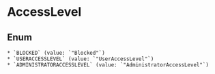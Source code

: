 # AccessLevel

## Enum

    * `BLOCKED` (value: `"Blocked"`)
    * `USERACCESSLEVEL` (value: `"UserAccessLevel"`)
    * `ADMINISTRATORACCESSLEVEL` (value: `"AdministratorAccessLevel"`)
